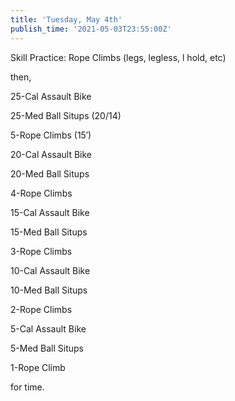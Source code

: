 ```yaml
---
title: 'Tuesday, May 4th'
publish_time: '2021-05-03T23:55:00Z'
---
```


Skill Practice: Rope Climbs (legs, legless, l hold, etc)

then,

25-Cal Assault Bike

25-Med Ball Situps (20/14)

5-Rope Climbs (15′)

20-Cal Assault Bike

20-Med Ball Situps

4-Rope Climbs

15-Cal Assault Bike

15-Med Ball Situps

3-Rope Climbs

10-Cal Assault Bike

10-Med Ball Situps

2-Rope Climbs

5-Cal Assault Bike

5-Med Ball Situps

1-Rope Climb

for time.
